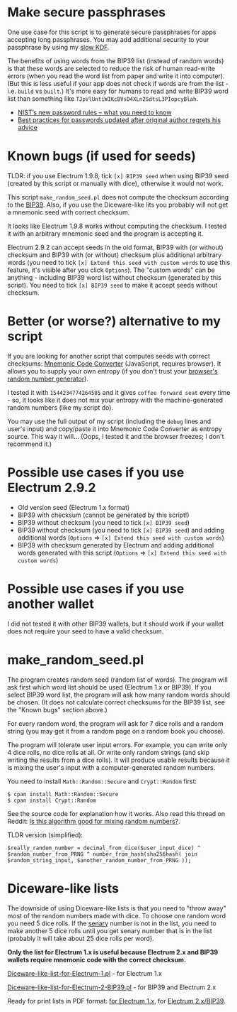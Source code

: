 Make secure passphrases
=====

One use case for this script is to generate secure passphrases for apps accepting long passphrases. You may add additional security to your passphrase by using my [slow KDF](https://github.com/vstoykovbg/slowkdf).

Тhe benefits of using words from the BIP39 list (instead of random words) is that these words are selected to reduce the risk of human read-write errors (when you read the word list from paper and write it into computer). (But this is less useful if your app does not check if words are from the list - i.e. `build` vs `built`.) It's more easy for humans to read and write BIP39 word list than something like `TJpVlUntiWIKcBVsD4XLn2SdtsL3PIopcyBlah`.

* [NIST’s new password rules – what you need to know](https://nakedsecurity.sophos.com/2016/08/18/nists-new-password-rules-what-you-need-to-know/)
* [Best practices for passwords updated after original author regrets his advice](https://www.theverge.com/2017/8/7/16107966/password-tips-bill-burr-regrets-advice-nits-cybersecurity)

Known bugs (if used for seeds)
==========

TLDR: if you use Electrum 1.9.8, tick `[x] BIP39 seed` when using BIP39 seed (created by this script or manually with dice), otherwise it would not work.

This script `make_random_seed.pl` does not compute the checksum according to the <a href="https://en.bitcoin.it/wiki/BIP_0039">BIP39</a>. Also, if you use the Diceware-like lits you probably will not get a mnemonic seed with correct checksum.

It looks like Electrum 1.9.8 works without computing the checksum. I tested it with an arbitrary mnemonic seed and the program is accepting it.

Electrum 2.9.2 can accept seeds in the old format, BIP39 with (or without) checksum and BIP39 with (or without) checksum plus additional arbitrary words (you need to tick `[x] Extend this seed with custom words` to use this feature, it's visible after you click `Options`). The "custom words" can be anything - including BIP39 word list without checksum (generated by this script). You need to tick `[x] BIP39 seed` to make it accept seeds without checksum.

Better (or worse?) alternative to my script
=====

If you are looking for another script that computes seeds with correct checksums: [Mnemonic Code Converter](https://iancoleman.github.io/bip39/) (JavaScript, requires browser). It allows you to supply your own entropy (if you don't trust your [browser's random number generator](https://developer.mozilla.org/en-US/docs/Web/API/RandomSource/getRandomValues)).

I tested it with `1544234774264585` and it gives `coffee forward seat` every time - so, it looks like it does not mix your entropy with the machine-generated random numbers (like my script do).

You may use the full output of my script (including the `debug` lines and user's input) and copy/paste it into Mnemonic Code Converter as entropy source. This way it will... (Oops, I tested it and the browser freezes; I don't recommend it.)

Possible use cases if you use Electrum 2.9.2
=====

* Old version seed (Electrum 1.x format)
* BIP39 with checksum (cannot be generated by this script!)
* BIP39 without checksum (you need to tick `[x] BIP39 seed`)
* BIP39 without checksum (you need to tick `[x] BIP39 seed`) and adding additional words (`Options` => `[x] Extend this seed with custom words`)
* BIP39 with checksum generated by Electrum and adding additional words generated with this script (`Options` => `[x] Extend this seed with custom words`)

Possible use cases if you use another wallet
=====

I did not tested it with other BIP39 wallets, but it should work if your wallet does not require your seed to have a valid checksum.

make_random_seed.pl
===================

The program creates random seed (random list of words). The program will ask first which word list should be used (Electrum 1.x or BIP39). If you select BIP39 word list, the program will ask how many random words should be chosen. (It does not calculate correct checksums for the BIP39 list, see the "Known bugs" section above.)

For every random word, the program will ask for 7 dice rolls and а random string (you may get it from a random page on a random book you choose).

The program will tolerate user input errors. For example, you can write only 4 dice rolls, no dice rolls at all. Or write only random strings (and skip writing the results from a dice rolls). It will produce usable results because it is mixing the user's input with a computer-generated random numbers.

You need to install `Math::Random::Secure` and `Crypt::Random` first:

```
$ cpan install Math::Random::Secure 
$ cpan install Crypt::Random
```

See the source code for explanation how it works. Also read this thread on Reddit: <a href="http://www.reddit.com/r/mathematics/comments/2f9286/is_this_algorithm_good_for_mixing_random_numbers/">Is this algorithm good for mixing random numbers?</a>.

TLDR version (simplified):

```
$really_random_number = decimal_from_dice($user_input_dice) ^  $random_number_from_PRNG ^ number_from_hash(sha256hash( join $random_string_input, $another_random_number_from_PRNG ));
```

Diceware-like lists
===================

The downside of using Diceware-like lists is that you need to "throw away" most of the random numbers made with dice. To choose one random word you need 5 dice rolls. If the <a href="http://en.wikipedia.org/wiki/Senary">senary</a> number is not in the list, you need to make another 5 dice rolls until you get senary number that is in the list (probably it will take about 25 dice rolls per word).

<b>Only the list for Electrum 1.x is useful because Electrum 2.x and BIP39 wallets require mnemonic code with the correct checksum.</b>

<a href="Diceware-like-list-for-Electrum-1.pl">Diceware-like-list-for-Electrum-1.pl</a> - for Electrum 1.x

<a href="Diceware-like-list-for-Electrum-2-BIP39.pl">Diceware-like-list-for-Electrum-2-BIP39.pl</a> - for BIP39 and Electrum 2.x


Ready for print lists in PDF format: <a href="http://www.docdroid.net/i5yd/electrum-1-list.pdf.html">for Electrum 1.x</a>, for <a href="http://www.docdroid.net/i5yc/electrum-2-bip39-list.pdf.html">Electrum 2.x/BIP39</a>.
